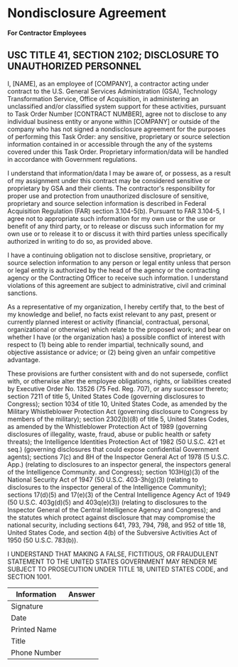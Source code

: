 # Nondisclosure Agreement
**For Contractor Employees**

## USC TITLE 41, SECTION 2102; DISCLOSURE TO UNAUTHORIZED PERSONNEL

I, [NAME], as an employee of [COMPANY], a contractor acting under contract to the U.S. General Services Administration (GSA), Technology Transformation Service, Office of Acquisition, in administering an unclassified and/or classified system support for these activities, pursuant to Task Order Number [CONTRACT NUMBER], agree not to disclose to any individual business entity or anyone within [COMPANY] or outside of the company who has not signed a nondisclosure agreement for the purposes of performing this Task Order: any sensitive, proprietary or source selection information contained in or accessible through the any of the systems covered under this Task Order.  Proprietary information/data will be handled in accordance with Government regulations.

I understand that information/data I may be aware of, or possess, as a result of my assignment under this contract may be considered sensitive or proprietary by GSA and their clients. The contractor's responsibility for proper use and protection from unauthorized disclosure of sensitive, proprietary and source selection information is described in Federal Acquisition Regulation (FAR) section 3.104-5(b). Pursuant to FAR 3.104-5, I agree not to appropriate such information for my own use or the use or benefit of any third party, or to release or discuss such information for my own use or to release it to or discuss it with third parties unless specifically authorized in writing to do so, as provided above.

I have a continuing obligation not to disclose sensitive, proprietary, or source selection information to any person or legal entity unless that person or legal entity is authorized by the head of the agency or the contracting agency or the Contracting Officer to receive such information. I understand violations of this agreement are subject to administrative, civil and criminal sanctions.

As a representative of my organization, I hereby certify that, to the best of my knowledge and belief, no facts exist relevant to any past, present or currently planned interest or activity (financial, contractual, personal, organizational or otherwise) which relate to the proposed work; and bear on whether I have (or the organization has) a possible conflict of interest with respect to (1) being able to render impartial, technically sound, and objective assistance or advice; or (2) being given an unfair competitive advantage.

These provisions are further consistent with and do not supersede, conflict with, or otherwise alter the employee obligations, rights, or liabilities created by Executive Order No. 13526 (75 Fed. Reg. 707), or any successor thereto; section 7211 of title 5, United States Code (governing disclosures to Congress); section 1034 of title 10, United States Code, as amended by the Military Whistleblower Protection Act (governing disclosure to Congress by members of the military); section 2302(b)(8) of title 5, United States Codes, as amended by the Whistleblower Protection Act of 1989 (governing disclosures of illegality, waste, fraud, abuse or public health or safety threats); the Intelligence Identities Protection Act of 1982 (50 U.S.C. 421 et seq.) (governing disclosures that could expose confidential Government agents); sections 7(c) and 8H of the Inspector General Act of 1978 (5 U.S.C. App.) (relating to disclosures to an inspector general, the inspectors general of the Intelligence Community. and Congress); section 103H(g)(3) of the National Security Act of 1947 (50 U.S.C. 403-3h(g)(3) (relating to disclosures to the inspector general of the Intelligence Community); sections 17(d)(5) and 17(e)(3) of the Central Intelligence Agency Act of 1949 (50 U.S.C. 403g(d)(5) and 403q(e)(3)) (relating to disclosures to the Inspector General of the Central Intelligence Agency and Congress); and the statutes which protect against disclosure that may compromise the national security, including sections 641, 793, 794, 798, and 952 of title 18, United States Code, and section 4(b) of the Subversive Activities Act of 1950 (50 U.S.C. 783(b)).

I UNDERSTAND THAT MAKING A FALSE, FICTITIOUS, OR FRAUDULENT STATEMENT TO THE UNITED STATES GOVERNMENT MAY RENDER ME SUBJECT TO PROSECUTION UNDER TITLE 18, UNITED STATES CODE, and SECTION 1001.

Information | Answer
--- | ---
Signature |  
Date |  
Printed Name |  
Title |  
Phone Number |  